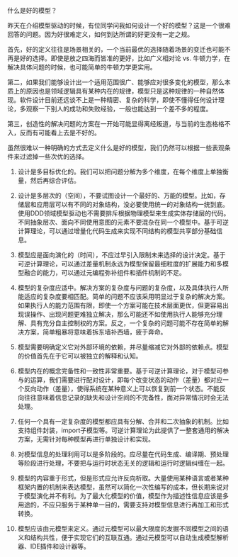 什么是好的模型？

 昨天在介绍模型驱动的时候，有位同学问我如何设计一个好的模型？这是一个很难回答的问题。因为好很难定义，如何到达所谓的好更没有一定之规。
  
首先，好的定义往往是场景相关的，一个当前最优的选择随着场景的变迁也可能不再是好的选择。即使是放之四海而皆准的更好，比如广义相对论 vs. 牛顿力学，在解决具体问题的时候，也可能简单的牛顿力学更实用。

第二，如果我们能够设计出一个适用范围很广、能够应对很多变化的模型，那么本质上的原因也是领域逻辑具有某种内在的规律，模型只是这种规律的一种自然体现。软件设计目前还远谈不上是一种精密、复杂的科学，即使不懂得任何设计理论，多观察一下别人的成功和失败经验，一般也能达到一个差不多的程度。

第三，创造性的解决问题的方案在一开始可能显得离经叛道，与当前的生态格格不入，反而有可能看上去是不好的。

虽然很难以一种明确的方式去定义什么是好的模型，我们仍然可以根据一些表观条件来过滤掉一些次优的选择。

1. 设计是多目标优化的。我们可以把问题分解为多个维度，在每个维度上单独衡量，然后再综合评估。

2. 设计是多层次的（空间），不要试图设计一个最好的、万能的模型。比如，存储层和应用层可以有不同的对象结构，没必要使用统一的对象结构一统到底。使用DDD领域模型驱动也不需要排斥根据物理模型来生成实体存储层的代码。不同抽象层次、面向不同使用意图的元素不要混杂在同一个模型中。基于可逆计算理论，可以通过增量化代码生成来实现不同结构的模型共享部分基础信息。

3. 模型应是面向演化的（时间），不应过早引入限制未来选择的设计决定。基于可逆计算理论，可以通过差量机制永远为模型保留最细粒度的扩展能力和多模型融合的能力，可以通过元编程弥补组件和插件机制的不足。

4. 模型的复杂度应适中。解决方案的复杂度与问题的复杂度，以及具体执行人所能适应的复杂度要相匹配。简单的问题不应该采用明显过于复杂的解决方案。如果执行人的能力范围有限，即使一个方案可能在技术层面更优，但更容易出现误操作、出现问题更难独立解决，那么可能还不如使用执行人能够充分理解、具有充分自主控制权的方案。反之，一个复杂的问题可能不存在简单的解决方案，简单粗暴将意味着拆东墙补西墙，疲于奔命。

5. 模型需要明确定义它对外部环境的依赖，并尽量缩减它对外部的依赖点。模型的价值首先在于它可以被独立的解释和认知。

6.  模型内在的概念完备性和一致性非常重要。基于可逆计算理论，对于模型可参与的运算，我们需要进行配对设计，即每个改变状态的动作（差量）都对应一个反向动作（差量），使得系统在某种意义上可以恢复到前一个状态。不能反向往往意味着信息记录的缺失和设计空间的不完备性，面对异常情况时会无法处理。

7. 任何一个具有一定复杂度的模型都应具有分解、合并和二次抽象的机制。比如支持组件封装，import子模型等。可逆计算理论为此提供了一整套通用的解决方案，无需针对每种模型再进行单独设计和实现。

8. 对模型信息的处理利用可以是多阶段的。应尽量在代码生成、编译期、预处理等阶段进行处理，不要把与运行时状态无关的逻辑和运行时逻辑纠缠在一起。

9. 模型的内容重于形式，但是形式应允许反向析取。大量使用某种语言或者某种框架内置的机制来表达模型，虽然可以简化一次性编写的成本，但长期来说对于模型演化并不有利。为了最大化模型的价值，模型作为描述性信息应该是多用途的，不应只服务于某种单一目的，需要支持对模型信息进行再加工和形式转换。

10. 模型应该由元模型来定义。通过元模型可以最大限度的发掘不同模型之间的语义和结构共性，便于实现它们的互联互通。通过元模型可以自动生成模型解析器、IDE插件和设计器等。

